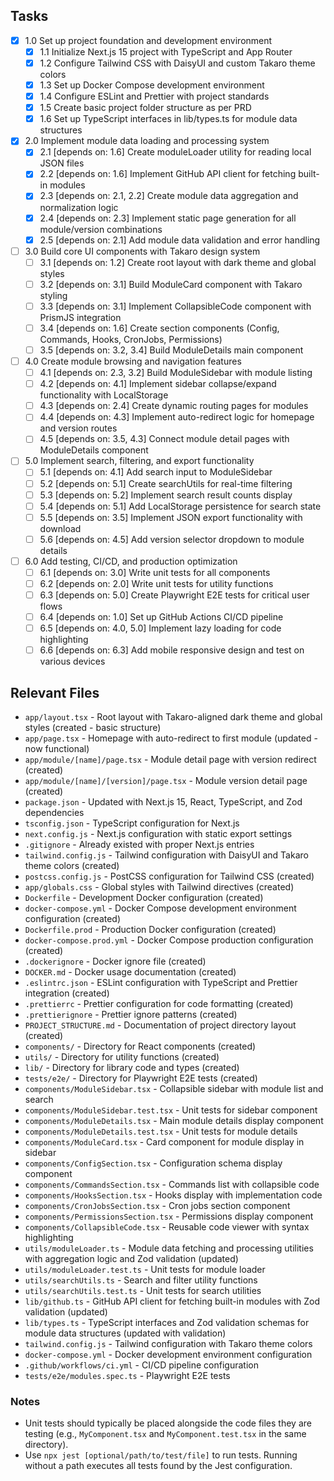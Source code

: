 ## Tasks

- [x] 1.0 Set up project foundation and development environment
  - [x] 1.1 Initialize Next.js 15 project with TypeScript and App Router
  - [x] 1.2 Configure Tailwind CSS with DaisyUI and custom Takaro theme colors
  - [x] 1.3 Set up Docker Compose development environment
  - [x] 1.4 Configure ESLint and Prettier with project standards
  - [x] 1.5 Create basic project folder structure as per PRD
  - [x] 1.6 Set up TypeScript interfaces in lib/types.ts for module data structures

- [x] 2.0 Implement module data loading and processing system
  - [x] 2.1 [depends on: 1.6] Create moduleLoader utility for reading local JSON files
  - [x] 2.2 [depends on: 1.6] Implement GitHub API client for fetching built-in modules
  - [x] 2.3 [depends on: 2.1, 2.2] Create module data aggregation and normalization logic
  - [x] 2.4 [depends on: 2.3] Implement static page generation for all module/version combinations
  - [x] 2.5 [depends on: 2.1] Add module data validation and error handling

- [ ] 3.0 Build core UI components with Takaro design system
  - [ ] 3.1 [depends on: 1.2] Create root layout with dark theme and global styles
  - [ ] 3.2 [depends on: 3.1] Build ModuleCard component with Takaro styling
  - [ ] 3.3 [depends on: 3.1] Implement CollapsibleCode component with PrismJS integration
  - [ ] 3.4 [depends on: 1.6] Create section components (Config, Commands, Hooks, CronJobs, Permissions)
  - [ ] 3.5 [depends on: 3.2, 3.4] Build ModuleDetails main component

- [ ] 4.0 Create module browsing and navigation features
  - [ ] 4.1 [depends on: 2.3, 3.2] Build ModuleSidebar with module listing
  - [ ] 4.2 [depends on: 4.1] Implement sidebar collapse/expand functionality with LocalStorage
  - [ ] 4.3 [depends on: 2.4] Create dynamic routing pages for modules
  - [ ] 4.4 [depends on: 4.3] Implement auto-redirect logic for homepage and version routes
  - [ ] 4.5 [depends on: 3.5, 4.3] Connect module detail pages with ModuleDetails component

- [ ] 5.0 Implement search, filtering, and export functionality
  - [ ] 5.1 [depends on: 4.1] Add search input to ModuleSidebar
  - [ ] 5.2 [depends on: 5.1] Create searchUtils for real-time filtering
  - [ ] 5.3 [depends on: 5.2] Implement search result counts display
  - [ ] 5.4 [depends on: 5.1] Add LocalStorage persistence for search state
  - [ ] 5.5 [depends on: 3.5] Implement JSON export functionality with download
  - [ ] 5.6 [depends on: 4.5] Add version selector dropdown to module details

- [ ] 6.0 Add testing, CI/CD, and production optimization
  - [ ] 6.1 [depends on: 3.0] Write unit tests for all components
  - [ ] 6.2 [depends on: 2.0] Write unit tests for utility functions
  - [ ] 6.3 [depends on: 5.0] Create Playwright E2E tests for critical user flows
  - [ ] 6.4 [depends on: 1.0] Set up GitHub Actions CI/CD pipeline
  - [ ] 6.5 [depends on: 4.0, 5.0] Implement lazy loading for code highlighting
  - [ ] 6.6 [depends on: 6.3] Add mobile responsive design and test on various devices

## Relevant Files

- `app/layout.tsx` - Root layout with Takaro-aligned dark theme and global styles (created - basic structure)
- `app/page.tsx` - Homepage with auto-redirect to first module (updated - now functional)
- `app/module/[name]/page.tsx` - Module detail page with version redirect (created)
- `app/module/[name]/[version]/page.tsx` - Module version detail page (created)
- `package.json` - Updated with Next.js 15, React, TypeScript, and Zod dependencies
- `tsconfig.json` - TypeScript configuration for Next.js
- `next.config.js` - Next.js configuration with static export settings
- `.gitignore` - Already existed with proper Next.js entries
- `tailwind.config.js` - Tailwind configuration with DaisyUI and Takaro theme colors (created)
- `postcss.config.js` - PostCSS configuration for Tailwind CSS (created)
- `app/globals.css` - Global styles with Tailwind directives (created)
- `Dockerfile` - Development Docker configuration (created)
- `docker-compose.yml` - Docker Compose development environment configuration (created)
- `Dockerfile.prod` - Production Docker configuration (created)
- `docker-compose.prod.yml` - Docker Compose production configuration (created)
- `.dockerignore` - Docker ignore file (created)
- `DOCKER.md` - Docker usage documentation (created)
- `.eslintrc.json` - ESLint configuration with TypeScript and Prettier integration (created)
- `.prettierrc` - Prettier configuration for code formatting (created)
- `.prettierignore` - Prettier ignore patterns (created)
- `PROJECT_STRUCTURE.md` - Documentation of project directory layout (created)
- `components/` - Directory for React components (created)
- `utils/` - Directory for utility functions (created)
- `lib/` - Directory for library code and types (created)
- `tests/e2e/` - Directory for Playwright E2E tests (created)
- `components/ModuleSidebar.tsx` - Collapsible sidebar with module list and search
- `components/ModuleSidebar.test.tsx` - Unit tests for sidebar component
- `components/ModuleDetails.tsx` - Main module details display component
- `components/ModuleDetails.test.tsx` - Unit tests for module details
- `components/ModuleCard.tsx` - Card component for module display in sidebar
- `components/ConfigSection.tsx` - Configuration schema display component
- `components/CommandsSection.tsx` - Commands list with collapsible code
- `components/HooksSection.tsx` - Hooks display with implementation code
- `components/CronJobsSection.tsx` - Cron jobs section component
- `components/PermissionsSection.tsx` - Permissions display component
- `components/CollapsibleCode.tsx` - Reusable code viewer with syntax highlighting
- `utils/moduleLoader.ts` - Module data fetching and processing utilities with aggregation logic and Zod validation (updated)
- `utils/moduleLoader.test.ts` - Unit tests for module loader
- `utils/searchUtils.ts` - Search and filter utility functions
- `utils/searchUtils.test.ts` - Unit tests for search utilities
- `lib/github.ts` - GitHub API client for fetching built-in modules with Zod validation (updated)
- `lib/types.ts` - TypeScript interfaces and Zod validation schemas for module data structures (updated with validation)
- `tailwind.config.js` - Tailwind configuration with Takaro theme colors
- `docker-compose.yml` - Docker development environment configuration
- `.github/workflows/ci.yml` - CI/CD pipeline configuration
- `tests/e2e/modules.spec.ts` - Playwright E2E tests

### Notes

- Unit tests should typically be placed alongside the code files they are testing (e.g., `MyComponent.tsx` and `MyComponent.test.tsx` in the same directory).
- Use `npx jest [optional/path/to/test/file]` to run tests. Running without a path executes all tests found by the Jest configuration.
